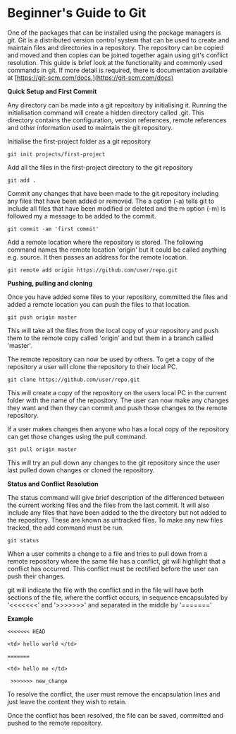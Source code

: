 # Beginner's Guide to Git

One of the packages that can be installed using the package managers is git. Git is a distributed version control system that can be used to create and maintain files and directories in a repository. The repository can be copied and moved and then copies can be joined together again using git's conflict resolution. This guide is brief look at the functionality and commonly used commands  in git. If more detail is required, there is documentation available at [https://git-scm.com/docs.](https://git-scm.com/docs)

**Quick Setup and First Commit**

Any directory can be made into a git repository by initialising it. Running the initialisation command will create a hidden directory called .git. This directory contains the configuration, version references, remote references and other information used to maintain the git repository.

Initialise the first-project folder as a git repository

`git init projects/first-project`

Add all the files in the first-project directory to the git repository

`git add .`

Commit any changes that have been made to the git repository including any files that have been added or removed. The a option  \(-a\) tells git to include all files that have been modified or deleted and the m option \(-m\) is followed my a message to be added to the commit.

`git commit -am 'first commit'`

Add a remote location where the repository is stored. The following command names the remote location 'origin' but it could be called anything e.g. source. It then passes an address for the remote location.

`git remote add origin https://github.com/user/repo.git`

**Pushing, pulling and cloning**

Once you have added some files to your repository, committed the files and added a remote location you can push the files to that location.

`git push origin master`

This will take all the files from the local copy of your repository  and push them to the remote copy called 'origin' and but them in a branch called 'master'.

The remote repository can now be used by others. To get a copy of the repository a user will clone the repository to their local PC.

`git clone https://github.com/user/repo.git`

This will create a copy of the repository on the users local PC in the current folder with the name of the repository. The user can now make any changes they want and then they can commit and push those changes to the remote repository.

If a user makes changes then anyone who has a local copy of the repository can get those changes using the pull command.

`git pull origin master`

This will try an pull down any changes to the git repository since the user last pulled down changes or cloned the repository.

**Status and Conflict Resolution**

The status command will give brief description of the differenced between the current working files and the files from the last commit. It will also include any files that have been added to the the directory but not added to the repository. These are known as untracked files. To make any new files tracked, the add command must be run.

`git status`

When a user commits a change to a file and tries to pull down from a remote repository where the same file has a conflict, git will highlight that a conflict has occurred. This conflict must be rectified before the user can push their changes.

git will indicate the file with the conflict and in the file will have both sections of the file, where the conflict occurs, in sequence encapsulated by '&lt;&lt;&lt;&lt;&lt;&lt;&lt;' and '&gt;&gt;&gt;&gt;&gt;&gt;&gt;' and separated in the middle by '======='

**Example**

`<<<<<<< HEAD`

`<td> hello world </td>`

`=======`

`<td> hello me </td>`

` >>>>>>> new_change`

To resolve the conflict, the user must remove the encapsulation lines and just leave the content they wish to retain.

Once the conflict has been resolved, the file can be saved, committed and pushed to the remote repository.

